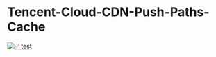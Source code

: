 # Tencent-Cloud-CDN-Push-Paths-Cache

[![✅ test](https://github.com/tardis-ksh/tencent-cloud-cdn-push-paths-cache/actions/workflows/test.yml/badge.svg)](https://github.com/tardis-ksh/tencent-cloud-cdn-push-paths-cache/actions/workflows/test.yml)
